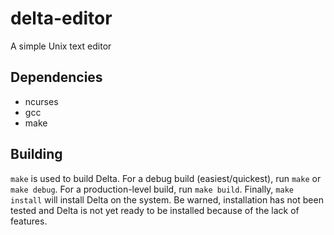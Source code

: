 # delta-editor

A simple Unix text editor

## Dependencies

- ncurses
- gcc
- make

## Building

`make` is used to build Delta. For a debug build (easiest/quickest), run `make` or `make debug`. For a production-level build, run `make build`. Finally, `make install` will install Delta on the system. Be warned, installation has not been tested and Delta is not yet ready to be installed because of the lack of features.
